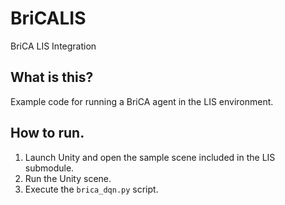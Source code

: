 # BriCALIS
BriCA LIS Integration


## What is this?
Example code for running a BriCA agent in the LIS environment.

## How to run.
1. Launch Unity and open the sample scene included in the LIS submodule.
2. Run the Unity scene.
3. Execute the `brica_dqn.py` script.